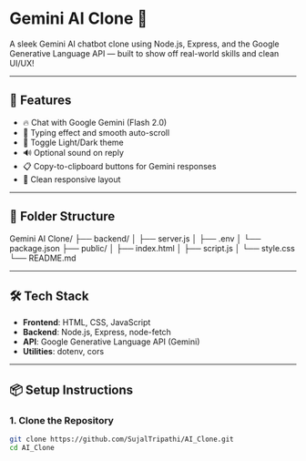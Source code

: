 # Gemini AI Clone 🔮

A sleek Gemini AI chatbot clone using Node.js, Express, and the Google Generative Language API — built to show off real-world skills and clean UI/UX!

---
## 🚀 Features

- 🔥 Chat with Google Gemini (Flash 2.0)
- 💬 Typing effect and smooth auto-scroll
- 🌙 Toggle Light/Dark theme
- 🔊 Optional sound on reply
- 📋 Copy-to-clipboard buttons for Gemini responses
- 🎯 Clean responsive layout

---

## 📁 Folder Structure

Gemini AI Clone/
├── backend/
│ ├── server.js
│ ├── .env
│ └── package.json
├── public/
│ ├── index.html
│ ├── script.js
│ └── style.css
└── README.md


---

## 🛠 Tech Stack

- **Frontend**: HTML, CSS, JavaScript
- **Backend**: Node.js, Express, node-fetch
- **API**: Google Generative Language API (Gemini)
- **Utilities**: dotenv, cors

---

## 📦 Setup Instructions

### 1. Clone the Repository

```bash
git clone https://github.com/SujalTripathi/AI_Clone.git
cd AI_Clone

